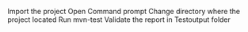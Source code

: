 Import the project
Open Command prompt
Change directory where the project located
Run mvn-test
Validate the report in Testoutput folder
